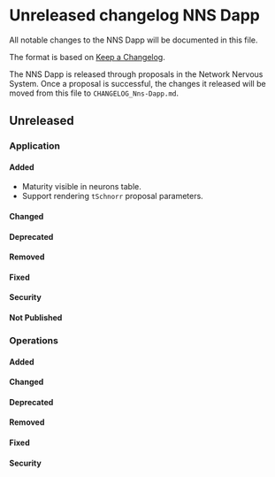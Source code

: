 
# Unreleased changelog NNS Dapp

All notable changes to the NNS Dapp will be documented in this file.

The format is based on [Keep a Changelog](https://keepachangelog.com/en/1.0.0/).

The NNS Dapp is released through proposals in the Network Nervous System. Once a
proposal is successful, the changes it released will be moved from this file to
`CHANGELOG_Nns-Dapp.md`.

## Unreleased

### Application

#### Added

* Maturity visible in neurons table.
* Support rendering `tSchnorr` proposal parameters.

#### Changed

#### Deprecated

#### Removed

#### Fixed

#### Security

#### Not Published

### Operations

#### Added

#### Changed

#### Deprecated

#### Removed

#### Fixed

#### Security
